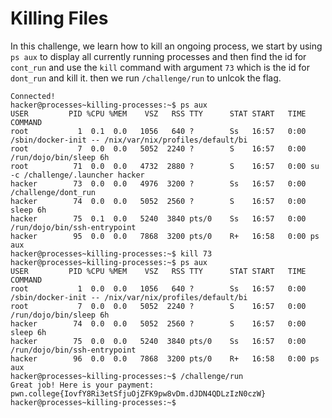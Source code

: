 # Killing Files
In this challenge, we learn how to kill an ongoing process, we start by using `ps aux` to display all currently running processes and then find the id for `cont_run` and use the `kill` command with argument `73` which is the id for `dont_run` and kill it. then we run `/challenge/run` to unlcok the flag.
```
Connected!
hacker@processes~killing-processes:~$ ps aux
USER         PID %CPU %MEM    VSZ   RSS TTY      STAT START   TIME COMMAND
root           1  0.1  0.0   1056   640 ?        Ss   16:57   0:00 /sbin/docker-init -- /nix/var/nix/profiles/default/bi
root           7  0.0  0.0   5052  2240 ?        S    16:57   0:00 /run/dojo/bin/sleep 6h
root          71  0.0  0.0   4732  2880 ?        S    16:57   0:00 su -c /challenge/.launcher hacker
hacker        73  0.0  0.0   4976  3200 ?        Ss   16:57   0:00 /challenge/dont_run
hacker        74  0.0  0.0   5052  2560 ?        S    16:57   0:00 sleep 6h
hacker        75  0.1  0.0   5240  3840 pts/0    Ss   16:57   0:00 /run/dojo/bin/ssh-entrypoint
hacker        95  0.0  0.0   7868  3200 pts/0    R+   16:58   0:00 ps aux
hacker@processes~killing-processes:~$ kill 73
hacker@processes~killing-processes:~$ ps aux
USER         PID %CPU %MEM    VSZ   RSS TTY      STAT START   TIME COMMAND
root           1  0.0  0.0   1056   640 ?        Ss   16:57   0:00 /sbin/docker-init -- /nix/var/nix/profiles/default/bi
root           7  0.0  0.0   5052  2240 ?        S    16:57   0:00 /run/dojo/bin/sleep 6h
hacker        74  0.0  0.0   5052  2560 ?        S    16:57   0:00 sleep 6h
hacker        75  0.0  0.0   5240  3840 pts/0    Ss   16:57   0:00 /run/dojo/bin/ssh-entrypoint
hacker        96  0.0  0.0   7868  3200 pts/0    R+   16:58   0:00 ps aux
hacker@processes~killing-processes:~$ /challenge/run
Great job! Here is your payment:
pwn.college{IovfY8Ri3etSfjuOjZFK9pw8vDm.dJDN4QDLzIzN0czW}
hacker@processes~killing-processes:~$
```
